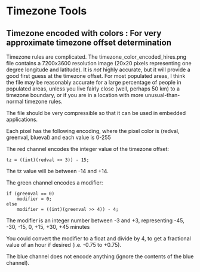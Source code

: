 Timezone Tools
==============

Timezone encoded with colors : For very approximate timezone offset determination
---------------------------------------------------------------------------------
Timezone rules are complicated. The timezone_color_encoded_hires.png file contains a 7200x3600 resolution image (20x20 pixels representing one degree longitude and latitude). It is _not_ highly accurate, but it will provide a good first guess at the timezone offset. For most populated areas, I think the file may be reasonably accurate for a large percentage of people in populated areas, unless you live fairly close (well, perhaps 50 km) to a timezone boundary, or if you are in a location with more unusual-than-normal timezone rules.

The file should be very compressible so that it can be used in embedded applications.

Each pixel has the following encoding, where the pixel color is (redval, greenval, blueval) and each value is 0-255

The red channel encodes the integer value of the timezone offset:

```
tz = ((int)(redval >> 3)) - 15;
```

The tz value will be between -14 and +14.

The green channel encodes a modifier:

```
if (greenval == 0)
    modifier = 0;
else
    modifier = ((int)(greenval >> 4)) - 4;
```

The modifier is an integer number between -3 and +3, representing -45, -30, -15, 0, +15, +30, +45 minutes

You could convert the modifier to a float and divide by 4, to get a fractional value of an hour if desired (i.e. -0.75 to +0.75).

The blue channel does not encode anything (ignore the contents of the blue channel).

